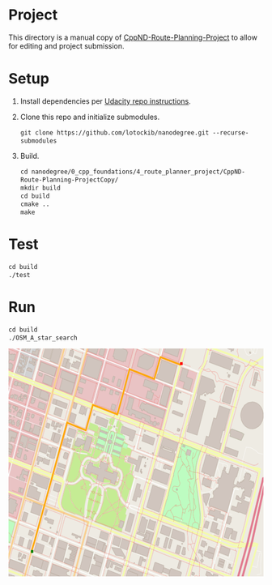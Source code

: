 # Project

This directory is a manual copy of [CppND-Route-Planning-Project](https://github.com/udacity/CppND-Route-Planning-Project) to allow for editing and project submission.

# Setup

1. Install dependencies per [Udacity repo instructions](https://github.com/udacity/CppND-Route-Planning-Project/blob/master/README.md#dependencies-for-running-locally).

1. Clone this repo and initialize submodules.

    ```
    git clone https://github.com/lotockib/nanodegree.git --recurse-submodules
    ```
2. Build.

    ```
    cd nanodegree/0_cpp_foundations/4_route_planner_project/CppND-Route-Planning-ProjectCopy/
    mkdir build
    cd build
    cmake ..
    make
    ```

# Test

```
cd build
./test
```

# Run

```
cd build
./OSM_A_star_search
```

<img src="map.png" width="600" height="450" />